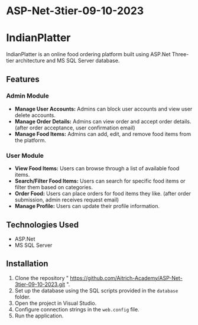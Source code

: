 # ASP-Net-3tier-09-10-2023
# IndianPlatter
IndianPlatter is an online food ordering platform built using ASP.Net Three-tier architecture and MS SQL Server database.

## Features

### Admin Module
- **Manage User Accounts:** Admins can block user accounts and view user delete accounts.
- **Manage Order Details:** Admins can view order and accept order details. (after order acceptance, user confirmation email)
- **Manage Food Items:** Admins can add, edit, and remove food items from the platform.

### User Module
- **View Food Items:** Users can browse through a list of available food items.
- **Search/Filter Food Items:** Users can search for specific food items or filter them based on categories.
- **Order Food:** Users can place orders for food items they like. (after order submission, admin receives request email)
- **Manage Profile:** Users can update their profile information.

## Technologies Used
- ASP.Net
- MS SQL Server

## Installation
1. Clone the repository " https://github.com/Aitrich-Academy/ASP-Net-3tier-09-10-2023.git ".
2. Set up the database using the SQL scripts provided in the `database` folder.
3. Open the project in Visual Studio.
4. Configure connection strings in the `web.config` file.
5. Run the application.
